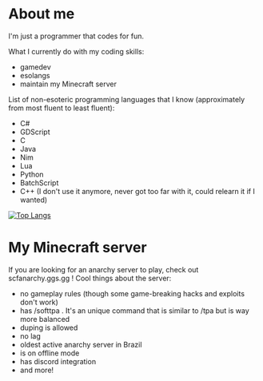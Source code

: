 # About me

I'm just a programmer that codes for fun.

What I currently do with my coding skills:
- gamedev
- esolangs
- maintain my Minecraft server


List of non-esoteric programming languages that I know (approximately from most fluent to least fluent):
- C#
- GDScript
- C
- Java
- Nim
- Lua
- Python
- BatchScript
- C++ (I don't use it anymore, never got too far with it, could relearn it if I wanted)

[![Top Langs](https://github-readme-stats.vercel.app/api/top-langs/?username=SoicBRcode&layout=compact&theme=synthwave)](https://github.com/anuraghazra/github-readme-stats)


# My Minecraft server

If you are looking for an anarchy server to play, check out scfanarchy.ggs.gg ! Cool things about the server:
- no gameplay rules (though some game-breaking hacks and exploits don't work)
- has /softtpa . It's an unique command that is similar to /tpa but is way more balanced
- duping is allowed
- no lag
- oldest active anarchy server in Brazil
- is on offline mode
- has discord integration
- and more!
